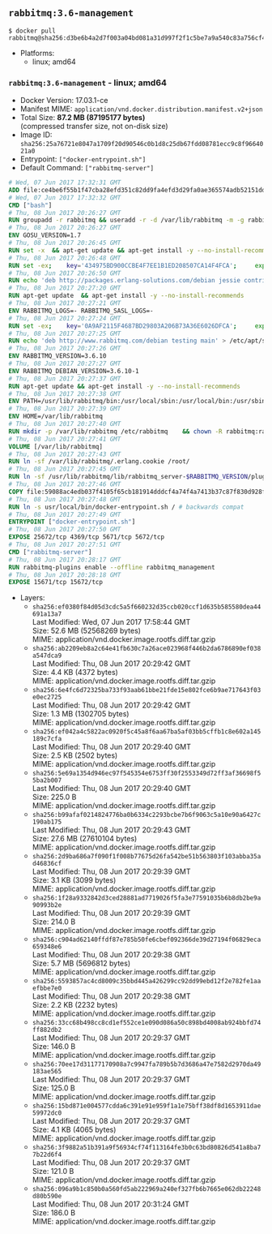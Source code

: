 ## `rabbitmq:3.6-management`

```console
$ docker pull rabbitmq@sha256:d3be6b4a2d7f003a04bd081a31d997f2f1c5be7a9a540c83a756cf471c522fa7
```

-	Platforms:
	-	linux; amd64

### `rabbitmq:3.6-management` - linux; amd64

-	Docker Version: 17.03.1-ce
-	Manifest MIME: `application/vnd.docker.distribution.manifest.v2+json`
-	Total Size: **87.2 MB (87195177 bytes)**  
	(compressed transfer size, not on-disk size)
-	Image ID: `sha256:25a76721e8047a1709f20d90546c0b1d8c25db67fdd08781ecc9c8f9664021a0`
-	Entrypoint: `["docker-entrypoint.sh"]`
-	Default Command: `["rabbitmq-server"]`

```dockerfile
# Wed, 07 Jun 2017 17:32:31 GMT
ADD file:ce4be6f55b1f47cba28efd351c82dd9fa4efd3d29fa0ae365574adb52151dda1 in / 
# Wed, 07 Jun 2017 17:32:32 GMT
CMD ["bash"]
# Thu, 08 Jun 2017 20:26:27 GMT
RUN groupadd -r rabbitmq && useradd -r -d /var/lib/rabbitmq -m -g rabbitmq rabbitmq
# Thu, 08 Jun 2017 20:26:27 GMT
ENV GOSU_VERSION=1.7
# Thu, 08 Jun 2017 20:26:45 GMT
RUN set -x 	&& apt-get update && apt-get install -y --no-install-recommends ca-certificates wget && rm -rf /var/lib/apt/lists/* 	&& wget -O /usr/local/bin/gosu "https://github.com/tianon/gosu/releases/download/$GOSU_VERSION/gosu-$(dpkg --print-architecture)" 	&& wget -O /usr/local/bin/gosu.asc "https://github.com/tianon/gosu/releases/download/$GOSU_VERSION/gosu-$(dpkg --print-architecture).asc" 	&& export GNUPGHOME="$(mktemp -d)" 	&& gpg --keyserver ha.pool.sks-keyservers.net --recv-keys B42F6819007F00F88E364FD4036A9C25BF357DD4 	&& gpg --batch --verify /usr/local/bin/gosu.asc /usr/local/bin/gosu 	&& rm -r "$GNUPGHOME" /usr/local/bin/gosu.asc 	&& chmod +x /usr/local/bin/gosu 	&& gosu nobody true 	&& apt-get purge -y --auto-remove ca-certificates wget
# Thu, 08 Jun 2017 20:26:48 GMT
RUN set -ex; 	key='434975BD900CCBE4F7EE1B1ED208507CA14F4FCA'; 	export GNUPGHOME="$(mktemp -d)"; 	gpg --keyserver ha.pool.sks-keyservers.net --recv-keys "$key"; 	gpg --export "$key" > /etc/apt/trusted.gpg.d/erlang-solutions.gpg; 	rm -r "$GNUPGHOME"; 	apt-key list
# Thu, 08 Jun 2017 20:26:50 GMT
RUN echo 'deb http://packages.erlang-solutions.com/debian jessie contrib' > /etc/apt/sources.list.d/erlang.list
# Thu, 08 Jun 2017 20:27:20 GMT
RUN apt-get update 	&& apt-get install -y --no-install-recommends 		erlang-asn1 		erlang-base-hipe 		erlang-crypto 		erlang-eldap 		erlang-inets 		erlang-mnesia 		erlang-nox 		erlang-os-mon 		erlang-public-key 		erlang-ssl 		erlang-xmerl 	&& rm -rf /var/lib/apt/lists/*
# Thu, 08 Jun 2017 20:27:21 GMT
ENV RABBITMQ_LOGS=- RABBITMQ_SASL_LOGS=-
# Thu, 08 Jun 2017 20:27:24 GMT
RUN set -ex; 	key='0A9AF2115F4687BD29803A206B73A36E6026DFCA'; 	export GNUPGHOME="$(mktemp -d)"; 	gpg --keyserver ha.pool.sks-keyservers.net --recv-keys "$key"; 	gpg --export "$key" > /etc/apt/trusted.gpg.d/rabbitmq.gpg; 	rm -r "$GNUPGHOME"; 	apt-key list
# Thu, 08 Jun 2017 20:27:25 GMT
RUN echo 'deb http://www.rabbitmq.com/debian testing main' > /etc/apt/sources.list.d/rabbitmq.list
# Thu, 08 Jun 2017 20:27:26 GMT
ENV RABBITMQ_VERSION=3.6.10
# Thu, 08 Jun 2017 20:27:27 GMT
ENV RABBITMQ_DEBIAN_VERSION=3.6.10-1
# Thu, 08 Jun 2017 20:27:37 GMT
RUN apt-get update && apt-get install -y --no-install-recommends 		rabbitmq-server=$RABBITMQ_DEBIAN_VERSION 	&& rm -rf /var/lib/apt/lists/*
# Thu, 08 Jun 2017 20:27:38 GMT
ENV PATH=/usr/lib/rabbitmq/bin:/usr/local/sbin:/usr/local/bin:/usr/sbin:/usr/bin:/sbin:/bin
# Thu, 08 Jun 2017 20:27:39 GMT
ENV HOME=/var/lib/rabbitmq
# Thu, 08 Jun 2017 20:27:40 GMT
RUN mkdir -p /var/lib/rabbitmq /etc/rabbitmq 	&& chown -R rabbitmq:rabbitmq /var/lib/rabbitmq /etc/rabbitmq 	&& chmod -R 777 /var/lib/rabbitmq /etc/rabbitmq
# Thu, 08 Jun 2017 20:27:41 GMT
VOLUME [/var/lib/rabbitmq]
# Thu, 08 Jun 2017 20:27:43 GMT
RUN ln -sf /var/lib/rabbitmq/.erlang.cookie /root/
# Thu, 08 Jun 2017 20:27:45 GMT
RUN ln -sf /usr/lib/rabbitmq/lib/rabbitmq_server-$RABBITMQ_VERSION/plugins /plugins
# Thu, 08 Jun 2017 20:27:46 GMT
COPY file:59088ac4edb037f4105f65cb181914dddcf4a74f4a7413b37c87f830d928f955 in /usr/local/bin/ 
# Thu, 08 Jun 2017 20:27:48 GMT
RUN ln -s usr/local/bin/docker-entrypoint.sh / # backwards compat
# Thu, 08 Jun 2017 20:27:49 GMT
ENTRYPOINT ["docker-entrypoint.sh"]
# Thu, 08 Jun 2017 20:27:50 GMT
EXPOSE 25672/tcp 4369/tcp 5671/tcp 5672/tcp
# Thu, 08 Jun 2017 20:27:51 GMT
CMD ["rabbitmq-server"]
# Thu, 08 Jun 2017 20:28:17 GMT
RUN rabbitmq-plugins enable --offline rabbitmq_management
# Thu, 08 Jun 2017 20:28:18 GMT
EXPOSE 15671/tcp 15672/tcp
```

-	Layers:
	-	`sha256:ef0380f84d05d3cdc5a5f660232d35ccb020ccf1d635b585580dea44691a13a7`  
		Last Modified: Wed, 07 Jun 2017 17:58:44 GMT  
		Size: 52.6 MB (52568269 bytes)  
		MIME: application/vnd.docker.image.rootfs.diff.tar.gzip
	-	`sha256:ab2209eb8a2c64e41fb630c7a26ace023968f446b2da6786890ef038a547dca9`  
		Last Modified: Thu, 08 Jun 2017 20:29:42 GMT  
		Size: 4.4 KB (4372 bytes)  
		MIME: application/vnd.docker.image.rootfs.diff.tar.gzip
	-	`sha256:6e4fc6d72325ba733f93aab61bbe21fde15e802fce6b9ae717643f03e0ec2725`  
		Last Modified: Thu, 08 Jun 2017 20:29:42 GMT  
		Size: 1.3 MB (1302705 bytes)  
		MIME: application/vnd.docker.image.rootfs.diff.tar.gzip
	-	`sha256:ef042a4c5822ac0920f5c45a8f6aa67ba5af03bb5cffb1c8e602a145189c7cfa`  
		Last Modified: Thu, 08 Jun 2017 20:29:40 GMT  
		Size: 2.5 KB (2502 bytes)  
		MIME: application/vnd.docker.image.rootfs.diff.tar.gzip
	-	`sha256:5e69a1354d946ec97f545354e6753ff30f2553349d72ff3af36698f55ba2b007`  
		Last Modified: Thu, 08 Jun 2017 20:29:40 GMT  
		Size: 225.0 B  
		MIME: application/vnd.docker.image.rootfs.diff.tar.gzip
	-	`sha256:b99afaf0214824776ba0b6334c2293bcbe7b6f9063c5a10e90a6427c190ab175`  
		Last Modified: Thu, 08 Jun 2017 20:29:43 GMT  
		Size: 27.6 MB (27610104 bytes)  
		MIME: application/vnd.docker.image.rootfs.diff.tar.gzip
	-	`sha256:2d9ba686a7f090f1f008b77675d26fa542be51b563803f103abba35ad46836cf`  
		Last Modified: Thu, 08 Jun 2017 20:29:39 GMT  
		Size: 3.1 KB (3099 bytes)  
		MIME: application/vnd.docker.image.rootfs.diff.tar.gzip
	-	`sha256:1f28a9332842d3ced28881ad7719026f5fa3e77591035b6b8db2be9a90993b2e`  
		Last Modified: Thu, 08 Jun 2017 20:29:39 GMT  
		Size: 214.0 B  
		MIME: application/vnd.docker.image.rootfs.diff.tar.gzip
	-	`sha256:c904ad62140ffdf87e785b50fe6cbef092366de39d27194f06829eca659348e6`  
		Last Modified: Thu, 08 Jun 2017 20:29:38 GMT  
		Size: 5.7 MB (5696812 bytes)  
		MIME: application/vnd.docker.image.rootfs.diff.tar.gzip
	-	`sha256:5593857ac4cd8009c35bbd445a426299cc92dd99ebd12f2e782fe1aaefbbe7e0`  
		Last Modified: Thu, 08 Jun 2017 20:29:38 GMT  
		Size: 2.2 KB (2232 bytes)  
		MIME: application/vnd.docker.image.rootfs.diff.tar.gzip
	-	`sha256:33cc68b498cc8cd1ef552ce1e090d086a50c898bd4008ab924bbfd74ff882db2`  
		Last Modified: Thu, 08 Jun 2017 20:29:37 GMT  
		Size: 146.0 B  
		MIME: application/vnd.docker.image.rootfs.diff.tar.gzip
	-	`sha256:70ee17d31177170908a7c9947fa789b5b7d3686a47e7582d2970da49183ae565`  
		Last Modified: Thu, 08 Jun 2017 20:29:37 GMT  
		Size: 125.0 B  
		MIME: application/vnd.docker.image.rootfs.diff.tar.gzip
	-	`sha256:15bd871e004577cdda6c391e91e959f1a1e75bff38df8d1653911dae59972dc0`  
		Last Modified: Thu, 08 Jun 2017 20:29:37 GMT  
		Size: 4.1 KB (4065 bytes)  
		MIME: application/vnd.docker.image.rootfs.diff.tar.gzip
	-	`sha256:3f9882a51b391a9f56934cf74f113164fe3b0c63bd80826d541a8ba77b22d6f4`  
		Last Modified: Thu, 08 Jun 2017 20:29:37 GMT  
		Size: 121.0 B  
		MIME: application/vnd.docker.image.rootfs.diff.tar.gzip
	-	`sha256:096a9b1c850b0a560fd5ab222969a240ef327fb6b7665e062db22248d80b590e`  
		Last Modified: Thu, 08 Jun 2017 20:31:24 GMT  
		Size: 186.0 B  
		MIME: application/vnd.docker.image.rootfs.diff.tar.gzip
